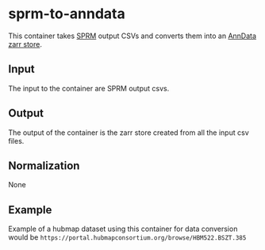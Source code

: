 # sprm-to-anndata

This container takes [SPRM](https://docs.google.com/document/d/1c7UR0Pe1newpVhQY2HEFkfV8O7GAj9Vk4XnuSiSnDeY/edit) output CSVs and converts them into an [AnnData zarr store](https://anndata.readthedocs.io/en/latest/anndata.AnnData.write_zarr.html#anndata.AnnData.write_zarr).

## Input
The input to the container are SPRM output csvs.

## Output
The output of the container is the zarr store created from all the input csv files.
 
## Normalization
None

## Example
Example of a hubmap dataset using this container for data conversion would be 
`https://portal.hubmapconsortium.org/browse/HBM522.BSZT.385` 